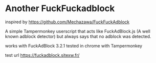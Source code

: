 # Another FuckFuckadblock
 
 inspired by https://github.com/Mechazawa/FuckFuckAdblock
 
A simple Tampermonkey userscript that acts like FuckAdBlock.js (A well known adblock detector) but always says that no adblock was detected.

works with  FuckAdBlock 3.2.1
tested in chrome with  Tampermonkey

test url https://fuckadblock.sitexw.fr/
